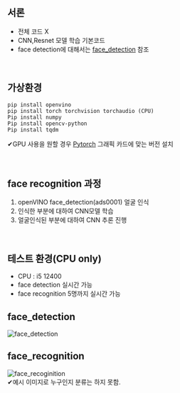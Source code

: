 ## 서론
* 전체 코드 X
* CNN,Resnet 모델 학습 기본코드
* face detection에 대해서는 [face_detection] 참조
<br>

## 가상환경
```bush
pip install openvino
pip install torch torchvision torchaudio (CPU)
Pip install numpy
Pip install opencv-python
Pip install tqdm
```
✔GPU 사용을 원할 경우 [Pytorch] 그래픽 카드에 맞는 버전 설치
<br>
<br>
<br>


## face recognition 과정
1. openVINO face_detection(ads0001) 얼굴 인식
2. 인식한 부분에 대하여 CNN모델 학습
3. 얼굴인식된 부분에 대하여 CNN 추론 진행
<br>


## 테스트 환경(CPU only)
* CPU : i5 12400
* face detection 실시간 가능
* face recognition 5명까지 실시간 가능


## face_detection
![face_detection](https://github.com/user-attachments/assets/d6c79df9-28c1-44d4-ae6a-b360f29238af)
<br>

## face_recognition
![face_recoginition](https://github.com/user-attachments/assets/bf40a958-90d0-4861-8b91-13e1b6946855)<br>
✔예시 이미지로 누구인지 분류는 하지 못함.

[face_detection]: https://github.com/yangjoon03/openVINO
[Pytorch]: https://pytorch.kr/get-started/previous-versions/


